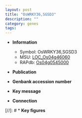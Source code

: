 ```yaml
---
layout: post
title: "OsWRKY36,SGSD3"
description: ""
category: genes
tags: 
---
```


* **Information**  
    + Symbol: OsWRKY36,SGSD3  
    + MSU: [LOC_Os04g46060](http://rice.uga.edu/cgi-bin/ORF_infopage.cgi?orf=LOC_Os04g46060)  
    + RAPdb: [Os04g0545000](http://rapdb.dna.affrc.go.jp/viewer/gbrowse_details/irgsp1?name=Os04g0545000)  

* **Publication**  

* **Genbank accession number**  

* **Key message**  

* **Connection**  

[//]: # * **Key figures**  


